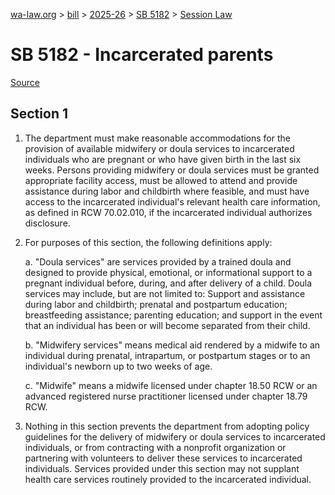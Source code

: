 [wa-law.org](/) > [bill](/bill/) > [2025-26](/bill/2025-26/) > [SB 5182](/bill/2025-26/sb/5182/) > [Session Law](/bill/2025-26/sb/5182/S.SL/)

# SB 5182 - Incarcerated parents

[Source](http://lawfilesext.leg.wa.gov/biennium/2025-26/Pdf/Bills/Session%20Laws/Senate/5182-S.SL.pdf)

## Section 1
1. The department must make reasonable accommodations for the provision of available midwifery or doula services to incarcerated individuals who are pregnant or who have given birth in the last six weeks. Persons providing midwifery or doula services must be granted appropriate facility access, must be allowed to attend and provide assistance during labor and childbirth where feasible, and must have access to the incarcerated individual's relevant health care information, as defined in RCW 70.02.010, if the incarcerated individual authorizes disclosure.

2. For purposes of this section, the following definitions apply:

    a. "Doula services" are services provided by a trained doula and designed to provide physical, emotional, or informational support to a pregnant individual before, during, and after delivery of a child. Doula services may include, but are not limited to: Support and assistance during labor and childbirth; prenatal and postpartum education; breastfeeding assistance; parenting education; and support in the event that an individual has been or will become separated from their child.

    b. "Midwifery services" means medical aid rendered by a midwife to an individual during prenatal, intrapartum, or postpartum stages or to an individual's newborn up to two weeks of age.

    c. "Midwife" means a midwife licensed under chapter 18.50 RCW or an advanced registered nurse practitioner licensed under chapter 18.79 RCW.

3. Nothing in this section  prevents the department from adopting policy guidelines for the delivery of midwifery or doula services to incarcerated individuals, or from contracting with a nonprofit organization or partnering with volunteers to deliver these services to incarcerated individuals. Services provided under this section may not supplant health care services routinely provided to the incarcerated individual.
